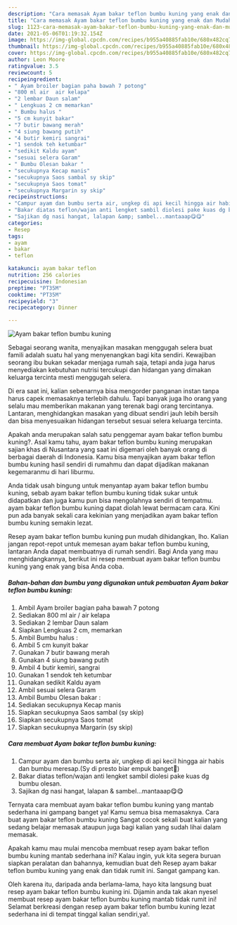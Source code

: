 ```yaml
---
description: "Cara memasak Ayam bakar teflon bumbu kuning yang enak dan Mudah Dibuat"
title: "Cara memasak Ayam bakar teflon bumbu kuning yang enak dan Mudah Dibuat"
slug: 1123-cara-memasak-ayam-bakar-teflon-bumbu-kuning-yang-enak-dan-mudah-dibuat
date: 2021-05-06T01:19:32.154Z
image: https://img-global.cpcdn.com/recipes/b955a40885fab10e/680x482cq70/ayam-bakar-teflon-bumbu-kuning-foto-resep-utama.jpg
thumbnail: https://img-global.cpcdn.com/recipes/b955a40885fab10e/680x482cq70/ayam-bakar-teflon-bumbu-kuning-foto-resep-utama.jpg
cover: https://img-global.cpcdn.com/recipes/b955a40885fab10e/680x482cq70/ayam-bakar-teflon-bumbu-kuning-foto-resep-utama.jpg
author: Leon Moore
ratingvalue: 3.5
reviewcount: 5
recipeingredient:
- " Ayam broiler bagian paha bawah 7 potong"
- "800 ml air  air kelapa"
- "2 lembar Daun salam"
- " Lengkuas 2 cm memarkan"
- " Bumbu halus "
- "5 cm kunyit bakar"
- "7 butir bawang merah"
- "4 siung bawang putih"
- "4 butir kemiri sangrai"
- "1 sendok teh ketumbar"
- "sedikit Kaldu ayam"
- "sesuai selera Garam"
- " Bumbu Olesan bakar "
- "secukupnya Kecap manis"
- "secukupnya Saos sambal sy skip"
- "secukupnya Saos tomat"
- "secukupnya Margarin sy skip"
recipeinstructions:
- "Campur ayam dan bumbu serta air, ungkep di api kecil hingga air habis dan bumbu meresap.(Sy di presto biar empuk banget🤭)"
- "Bakar diatas teflon/wajan anti lengket sambil diolesi pake kuas dg bumbu olesan."
- "Sajikan dg nasi hangat, lalapan &amp; sambel...mantaaap😋😋"
categories:
- Resep
tags:
- ayam
- bakar
- teflon

katakunci: ayam bakar teflon 
nutrition: 256 calories
recipecuisine: Indonesian
preptime: "PT35M"
cooktime: "PT35M"
recipeyield: "3"
recipecategory: Dinner

---
```



![Ayam bakar teflon bumbu kuning](https://img-global.cpcdn.com/recipes/b955a40885fab10e/680x482cq70/ayam-bakar-teflon-bumbu-kuning-foto-resep-utama.jpg)

Sebagai seorang wanita, menyajikan masakan menggugah selera buat famili adalah suatu hal yang menyenangkan bagi kita sendiri. Kewajiban seorang ibu bukan sekadar menjaga rumah saja, tetapi anda juga harus menyediakan kebutuhan nutrisi tercukupi dan hidangan yang dimakan keluarga tercinta mesti menggugah selera.

Di era  saat ini, kalian sebenarnya bisa mengorder panganan instan tanpa harus capek memasaknya terlebih dahulu. Tapi banyak juga lho orang yang selalu mau memberikan makanan yang terenak bagi orang tercintanya. Lantaran, menghidangkan masakan yang dibuat sendiri jauh lebih bersih dan bisa menyesuaikan hidangan tersebut sesuai selera keluarga tercinta. 



Apakah anda merupakan salah satu penggemar ayam bakar teflon bumbu kuning?. Asal kamu tahu, ayam bakar teflon bumbu kuning merupakan sajian khas di Nusantara yang saat ini digemari oleh banyak orang di berbagai daerah di Indonesia. Kamu bisa menyajikan ayam bakar teflon bumbu kuning hasil sendiri di rumahmu dan dapat dijadikan makanan kegemaranmu di hari liburmu.

Anda tidak usah bingung untuk menyantap ayam bakar teflon bumbu kuning, sebab ayam bakar teflon bumbu kuning tidak sukar untuk didapatkan dan juga kamu pun bisa mengolahnya sendiri di tempatmu. ayam bakar teflon bumbu kuning dapat diolah lewat bermacam cara. Kini pun ada banyak sekali cara kekinian yang menjadikan ayam bakar teflon bumbu kuning semakin lezat.

Resep ayam bakar teflon bumbu kuning pun mudah dihidangkan, lho. Kalian jangan repot-repot untuk memesan ayam bakar teflon bumbu kuning, lantaran Anda dapat membuatnya di rumah sendiri. Bagi Anda yang mau menghidangkannya, berikut ini resep membuat ayam bakar teflon bumbu kuning yang enak yang bisa Anda coba.

<!--inarticleads1-->

##### Bahan-bahan dan bumbu yang digunakan untuk pembuatan Ayam bakar teflon bumbu kuning:

1. Ambil  Ayam broiler bagian paha bawah 7 potong
1. Sediakan 800 ml air / air kelapa
1. Sediakan 2 lembar Daun salam
1. Siapkan  Lengkuas 2 cm, memarkan
1. Ambil  Bumbu halus :
1. Ambil 5 cm kunyit bakar
1. Gunakan 7 butir bawang merah
1. Gunakan 4 siung bawang putih
1. Ambil 4 butir kemiri, sangrai
1. Gunakan 1 sendok teh ketumbar
1. Gunakan sedikit Kaldu ayam
1. Ambil sesuai selera Garam
1. Ambil  Bumbu Olesan bakar :
1. Sediakan secukupnya Kecap manis
1. Siapkan secukupnya Saos sambal (sy skip)
1. Siapkan secukupnya Saos tomat
1. Siapkan secukupnya Margarin (sy skip)




<!--inarticleads2-->

##### Cara membuat Ayam bakar teflon bumbu kuning:

1. Campur ayam dan bumbu serta air, ungkep di api kecil hingga air habis dan bumbu meresap.(Sy di presto biar empuk banget🤭)
1. Bakar diatas teflon/wajan anti lengket sambil diolesi pake kuas dg bumbu olesan.
1. Sajikan dg nasi hangat, lalapan &amp; sambel...mantaaap😋😋




Ternyata cara membuat ayam bakar teflon bumbu kuning yang mantab sederhana ini gampang banget ya! Kamu semua bisa memasaknya. Cara buat ayam bakar teflon bumbu kuning Sangat cocok sekali buat kalian yang sedang belajar memasak ataupun juga bagi kalian yang sudah lihai dalam memasak.

Apakah kamu mau mulai mencoba membuat resep ayam bakar teflon bumbu kuning mantab sederhana ini? Kalau ingin, yuk kita segera buruan siapkan peralatan dan bahannya, kemudian buat deh Resep ayam bakar teflon bumbu kuning yang enak dan tidak rumit ini. Sangat gampang kan. 

Oleh karena itu, daripada anda berlama-lama, hayo kita langsung buat resep ayam bakar teflon bumbu kuning ini. Dijamin anda tak akan nyesel membuat resep ayam bakar teflon bumbu kuning mantab tidak rumit ini! Selamat berkreasi dengan resep ayam bakar teflon bumbu kuning lezat sederhana ini di tempat tinggal kalian sendiri,ya!.

